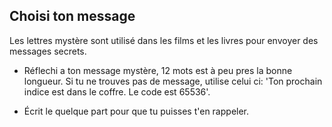 ## Choisi ton message

Les lettres mystère sont utilisé dans les films et les livres pour envoyer des messages secrets.

+ Réflechi a ton message mystère, 12 mots est à peu pres la bonne longueur. Si tu ne trouves pas de message, utilise celui ci: 'Ton prochain indice est dans le coffre. Le code est 65536'.

+ Écrit le quelque part pour que tu puisses t'en rappeler.

